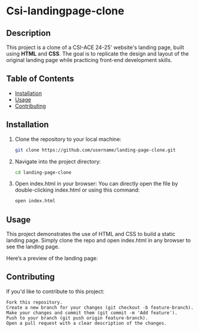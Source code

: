 # Csi-landingpage-clone

## Description
This project is a clone of a CSI-ACE 24-25' website's landing page, built using **HTML** and **CSS**. The goal is to replicate the design and layout of the original landing page while practicing front-end development skills.

## Table of Contents
- [Installation](#installation)
- [Usage](#usage)
- [Contributing](#contributing)

## Installation
1. Clone the repository to your local machine:
   ```bash
   git clone https://github.com/username/landing-page-clone.git
2. Navigate into the project directory:
   ```bash
   cd landing-page-clone
3. Open index.html in your browser:
   You can directly open the file by double-clicking index.html or using this command:
   ```bash
   open index.html

## Usage
This project demonstrates the use of HTML and CSS to build a static landing page. Simply clone the repo and open index.html in any browser to see the landing page.

Here’s a preview of the landing page:
## Contributing

If you'd like to contribute to this project:

    Fork this repository.
    Create a new branch for your changes (git checkout -b feature-branch).
    Make your changes and commit them (git commit -m 'Add feature').
    Push to your branch (git push origin feature-branch).
    Open a pull request with a clear description of the changes.   

   
